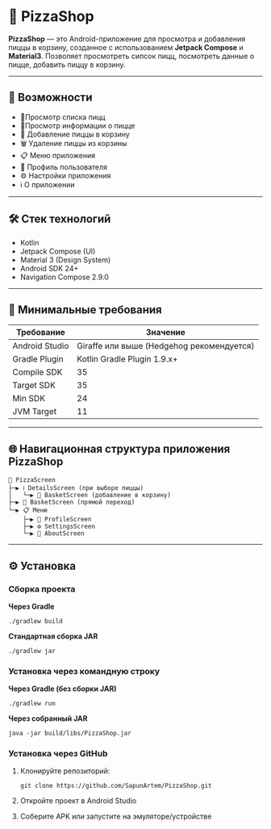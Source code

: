 # 🍕 PizzaShop

**PizzaShop** — это Android-приложение для просмотра и добавления пиццы в корзину, созданное с использованием **Jetpack Compose** и **Material3**. Позволяет просмотреть сипсок пицц, посмотреть данные о пицце, добавить пиццу в корзину.

---

## 🚀 Возможности

-  🍕Просмотр списка пицц  
-  🍕Просмотр информации о пицце  
- 🛒 Добавление пиццы в корзину  
- 🗑 Удаление пиццы из корзины  
- 📋 Меню приложения  
- 👤 Профиль пользователя  
- ⚙️ Настройки приложения  
- ℹ️ О приложении

---

## 🛠️ Стек технологий

- Kotlin
- Jetpack Compose (UI)
- Material 3 (Design System)
- Android SDK 24+
- Navigation Compose 2.9.0

---

## 🧪 Минимальные требования

| Требование        | Значение                    |
|-------------------|-----------------------------|
| Android Studio    | Giraffe или выше (Hedgehog рекомендуется) |
| Gradle Plugin     | Kotlin Gradle Plugin 1.9.x+ |
| Compile SDK       | 35                          |
| Target SDK        | 35                          |
| Min SDK           | 24                          |
| JVM Target        | 11                          |

---
## 🌐 Навигационная структура приложения PizzaShop
```
🍕 PizzaScreen
├─▶ ℹ️ DetailsScreen (при выборе пиццы)
│   └─▶ 🛒 BasketScreen (добавление в корзину)
├─▶ 🛒 BasketScreen (прямой переход)
└─▶ 📋 Меню
    ├─▶ 👤 ProfileScreen
    ├─▶ ⚙️ SettingsScreen
    └─▶ 📱 AboutScreen
```

---

## ⚙️ Установка

### Сборка проекта
**Через Gradle** 

```./gradlew build```

**Cтандартная сборка JAR**

```./gradlew jar```

### Установка через командную строку

**Через Gradle (без сборки JAR)**

```./gradlew run```

**Через собранный JAR**

```java -jar build/libs/PizzaShop.jar```

### Установка через GitHub

1. Клонируйте репозиторий:
   
   ```git clone https://github.com/SapunArtem/PizzaShop.git```
   
2. Откройте проект в Android Studio
3. Соберите APK или запустите на эмуляторе/устройстве
